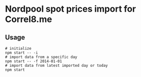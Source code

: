 # Nordpool spot prices import for Correl8.me

## Usage

    # initialize
    npm start -- -i
    # import data from a specific day
    npm start -- -f 2014-01-01
    # import data from latest imported day or today
    npm start
    
